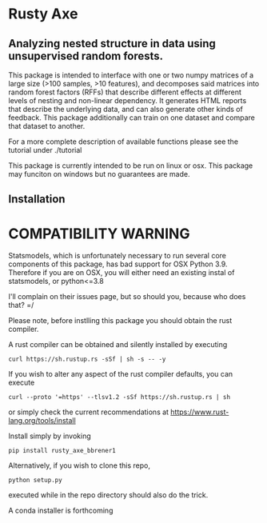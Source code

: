 # Rusty Axe

## Analyzing nested structure in data using unsupervised random forests.

This package is intended to interface with one or two numpy matrices of a large size (>100 samples, >10 features), and decomposes said matrices into random forest factors (RFFs) that describe different effects at different levels of nesting and non-linear dependency. It generates HTML reports that describe the underlying data, and can also generate other kinds of feedback. This package additionally can train on one dataset and compare that dataset to another. 

For a more complete description of available functions please see the tutorial under ./tutorial

This package is currently intended to be run on linux or osx. This package may funciton on windows but no guarantees are made. 

## Installation

# COMPATIBILITY WARNING
Statsmodels, which is unfortunately necessary to run several core components of this package, has bad support for OSX Python 3.9. Therefore if you are on OSX, you will either need an existing instal of statsmodels, or python<=3.8 

I'll complain on their issues page, but so should you, because who does that? =/ 

Please note, before instlling this package you should obtain the rust compiler. 

A rust compiler can be obtained and silently installed by executing 

`curl https://sh.rustup.rs -sSf | sh -s -- -y`

If you wish to alter any aspect of the rust compiler defaults, you can execute 

`curl --proto '=https' --tlsv1.2 -sSf https://sh.rustup.rs | sh`

or simply check the current recommendations at https://www.rust-lang.org/tools/install

Install simply by invoking 

`pip install rusty_axe_bbrener1`

Alternatively, if you wish to clone this repo, 

`python setup.py`

executed while in the repo directory should also do the trick. 

A conda installer is forthcoming
